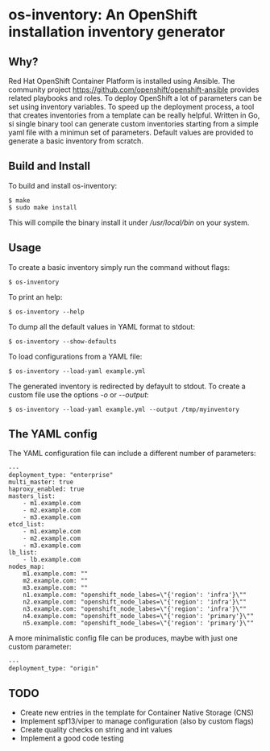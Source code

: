 # os-inventory: An OpenShift installation inventory generator

## Why?

Red Hat OpenShift Container Platform is installed using Ansible. The community project
https://github.com/openshift/openshift-ansible provides related playbooks and roles.
To deploy OpenShift a lot of parameters can be set using inventory variables.
To speed up the deployment process, a tool that creates inventories from a template can
be really helpful. Written in Go, si single binary tool can generate custom inventories
starting from a simple yaml file with a minimun set of parameters.
Default values are provided to generate a basic inventory from scratch.

## Build and Install

To build and install os-inventory:

```
$ make
$ sudo make install
```

This will compile the binary install it under */usr/local/bin* on your system.

## Usage

To create a basic inventory simply run the command without flags:

```
$ os-inventory
```

To print an help:

```
$ os-inventory --help
```

To dump all the default values in YAML format to stdout:

```
$ os-inventory --show-defaults
```

To load configurations from a YAML file:

```
$ os-inventory --load-yaml example.yml
```

The generated inventory is redirected by defayult to stdout. To create a custom file
use the options *-o* or *--output*:

```
$ os-inventory --load-yaml example.yml --output /tmp/myinventory
```

## The YAML config

The YAML configuration file can include a different number of parameters:

```
---
deployment_type: "enterprise"
multi_master: true
haproxy_enabled: true
masters_list:
    - m1.example.com
    - m2.example.com
    - m3.example.com
etcd_list:
    - m1.example.com
    - m2.example.com
    - m3.example.com
lb_list:
    - lb.example.com
nodes_map:
    m1.example.com: ""
    m2.example.com: ""
    m3.example.com: ""
    n1.example.com: "openshift_node_labes=\"{'region': 'infra'}\""
    n2.example.com: "openshift_node_labes=\"{'region': 'infra'}\""
    n3.example.com: "openshift_node_labes=\"{'region': 'infra'}\""
    n4.example.com: "openshift_node_labes=\"{'region': 'primary'}\""
    n5.example.com: "openshift_node_labes=\"{'region': 'primary'}\""
```

A more minimalistic config file can be produces, maybe with just one custom parameter:

```
---
deployment_type: "origin"
```

## TODO

- Create new entries in the template for Container Native Storage (CNS)
- Implement spf13/viper to manage configuration (also by custom flags)
- Create quality checks on string and int values
- Implement a good code testing


